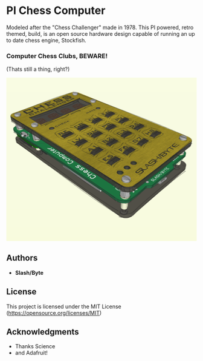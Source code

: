 # PI Chess Computer
Modeled after the "Chess Challenger" made in 1978.
This PI powered, retro themed, build,
is an open source hardware design capable of running an up to date chess engine, Stockfish.

### Computer Chess Clubs, BEWARE!
(Thats still a thing, right?)

![GitHub Logo](/assembly/images/assembly01.png)

## Authors
* **Slash/Byte**
## License
This project is licensed under the MIT License
(https://opensource.org/licenses/MIT)
## Acknowledgments
* Thanks Science
* and Adafruit!

